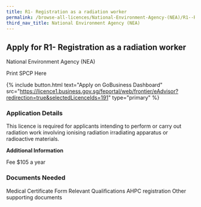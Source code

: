 ```yaml
---
title: R1- Registration as a radiation worker
permalink: /browse-all-licences/National-Environment-Agency-(NEA)/R1--Registration-as-a-radiation-worker
third_nav_title: National Environment Agency (NEA)
---
```


## Apply for R1- Registration as a radiation worker

National Environment Agency (NEA)

Print SPCP Here


{% include button.html text="Apply on GoBusiness Dashboard" src="https://licence1.business.gov.sg/feportal/web/frontier/eAdvisor?redirection=true&selectedLicenceIds=191" type="primary" %}

### Application Details

<p>This licence is required for applicants intending to perform or carry out radiation work involving ionising radiation irradiating apparatus or radioactive materials.</p>

**Additional Information**

Fee
$105 a year

### Documents Needed

Medical Certificate Form
Relevant Qualifications
AHPC registration
Other supporting documents

